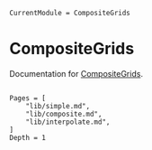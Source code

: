 ```@meta
CurrentModule = CompositeGrids
```

# CompositeGrids

Documentation for [CompositeGrids](https://github.com/numericalEFT/CompositeGrids.jl).

```@index
```

```@contents
Pages = [
    "lib/simple.md",
    "lib/composite.md",
    "lib/interpolate.md",	
]
Depth = 1
```

